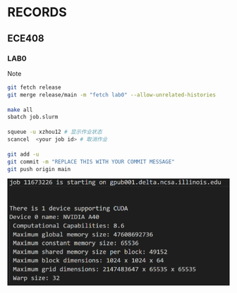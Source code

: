 # RECORDS

## ECE408

### LAB0

> [!NOTE]
>
> ```bash
> git fetch release
> git merge release/main -m "fetch lab0" --allow-unrelated-histories
> 
> make all
> sbatch job.slurm
> 
> squeue -u xzhou12 # 显示作业状态
> scancel  <your job id> # 取消作业
> 
> git add -u
> git commit -m "REPLACE THIS WITH YOUR COMMIT MESSAGE"
> git push origin main
> ```

<img src="./assets/image-20250827222633698.png" alt="image-20250827222633698" style="zoom:50%;" />